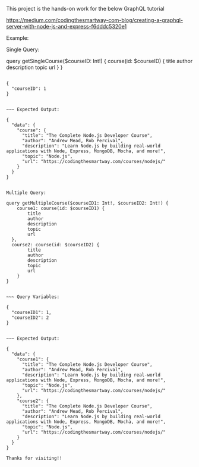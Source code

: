 This project is the hands-on work for the below GraphQL tutorial

https://medium.com/codingthesmartway-com-blog/creating-a-graphql-server-with-node-js-and-express-f6dddc5320e1

Example:

Single Query:

query getSingleCourse($courseID: Int!) {
    course(id: $courseID) {
title
author
description
topic
url
}
}

```Query Variables:

{
  "courseID": 1
}


~~~ Expected Output:

{
  "data": {
    "course": {
      "title": "The Complete Node.js Developer Course",
      "author": "Andrew Mead, Rob Percival",
      "description": "Learn Node.js by building real-world applications with Node, Express, MongoDB, Mocha, and more!",
      "topic": "Node.js",
      "url": "https://codingthesmartway.com/courses/nodejs/"
    }
  }
}


Multiple Query:

query getMultipleCourse($courseID1: Int!, $courseID2: Int!) {
    course1: course(id: $courseID1) {
        title
        author
        description
        topic
        url
  },
  course2: course(id: $courseID2) {
        title
        author
        description
        topic
        url
    }
}


~~~ Query Variables:

{
  "courseID1": 1,
  "courseID2": 2
}


~~~ Expected Output:

{
  "data": {
    "course1": {
      "title": "The Complete Node.js Developer Course",
      "author": "Andrew Mead, Rob Percival",
      "description": "Learn Node.js by building real-world applications with Node, Express, MongoDB, Mocha, and more!",
      "topic": "Node.js",
      "url": "https://codingthesmartway.com/courses/nodejs/"
    },
    "course2": {
      "title": "The Complete Node.js Developer Course",
      "author": "Andrew Mead, Rob Percival",
      "description": "Learn Node.js by building real-world applications with Node, Express, MongoDB, Mocha, and more!",
      "topic": "Node.js",
      "url": "https://codingthesmartway.com/courses/nodejs/"
    }
  }
}

Thanks for visiting!!
```
